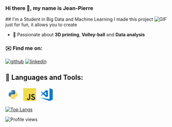 ### Hi there 👋, my name is Jean-Pierre

<img align="right" alt="GIF" src="https://aryng.com/assets/img/ani2.gif" height="350"  />
## I'm a Student in Big Data and Machine Learning
I made this project just for fun, it allows you to create 

- 💜 Passionate about **3D printing**, **Volley-ball** and **Data analysis**

### ✉️ Find me on:
[<img src='https://cdn.jsdelivr.net/npm/simple-icons@3.0.1/icons/github.svg' alt='github' height='40'>](https://github.com/jeanpierre8)  [<img src='https://cdn.jsdelivr.net/npm/simple-icons@3.0.1/icons/linkedin.svg' alt='linkedin' height='40'>](https://www.linkedin.com/in/jean-pierre-tran/)  

## 🧰 Languages and Tools:
<img src="https://raw.githubusercontent.com/github/explore/80688e429a7d4ef2fca1e82350fe8e3517d3494d/topics/python/python.png" alt="Python" height="40" style="vertical-align:top; margin:4px">
<img src="https://raw.githubusercontent.com/github/explore/80688e429a7d4ef2fca1e82350fe8e3517d3494d/topics/javascript/javascript.png" alt="Javascript" height="40" style="vertical-align:top; margin:4px">
<img src="https://raw.githubusercontent.com/github/explore/80688e429a7d4ef2fca1e82350fe8e3517d3494d/topics/visual-studio-code/visual-studio-code.png" alt="VS Code" height="40" style="vertical-align:top; margin:4px">


[![Top Langs](https://github-readme-stats.vercel.app/api/top-langs/?username=jeanpierre8)](https://github.com/anuraghazra/github-readme-stats)

![Profile views](https://gpvc.arturio.dev/jeanpierre8)  
